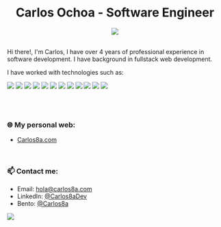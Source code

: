 <!--
**CarlosUlisesOchoa/CarlosUlisesOchoa**
Title: README.md
Description: README.md file of CarlosUlisesOchoa GitHub profile
Author: Carlos Ulises Ochoa Villa
<img src="https://img.shields.io/badge/GitHub-100000?style=for-the-badge&logo=github&logoColor=white"/>
<img src="https://img.shields.io/badge/fiverr-1DBF73?style=for-the-badge&logo=fiverr&logoColor=white"/>
<img src="https://img.shields.io/badge/Freelancer-29B2FE?style=for-the-badge&logo=Freelancer&logoColor=white"/>
<img src="https://img.shields.io/badge/UpWork-6FDA44?style=for-the-badge&logo=Upwork&logoColor=white"/>

MONGODB: <img src="https://img.shields.io/badge/MongoDB-4D9144?style=for-the-badge&logo=mongodb&logoColor=white"/>

Social media:
<div align="center">
    <a href="https://www.linkedin.com/in/carlosulisesochoa" target="_blank"><img src="https://img.shields.io/badge/LinkedIn-0077B5?style=for-the-badge&logo=linkedin&logoColor=white"/></a>
    <a href="https://twitter.com/UliGibson" target="_blank"><img src="https://img.shields.io/badge/Twitter-1DA1F2?style=for-the-badge&logo=twitter&logoColor=white"/></a>
    <a href="https://www.hackerrank.com/uligibson" target="_blank"><img src="https://img.shields.io/badge/-Hackerrank-2EC866?style=for-the-badge&logo=HackerRank&logoColor=white"/></a>
</div>
-->

<div align="center">
  <h1>Carlos Ochoa - Software Engineer</h1>
  <img src="https://komarev.com/ghpvc/?username=carlosulisesochoa&style=for-the-badge"/>
</div>

<br/>

Hi there!, I'm Carlos, I have over 4 years of professional experience in software development. I have background in fullstack web development. 
  
I have worked with technologies such as:

<div>
    <img src="https://img.shields.io/badge/HTML5-E34F26?style=for-the-badge&logo=html5&logoColor=white"/>
    <img src="https://img.shields.io/badge/CSS3-1572B6?style=for-the-badge&logo=css3&logoColor=white"/>
<!--     <img src="https://img.shields.io/badge/TailwindCSS-07B0CE?style=for-the-badge&logo=tailwindcss&logoColor=white"/> -->
    <img src="https://img.shields.io/badge/JavaScript-323330?style=for-the-badge&logo=javascript&logoColor=E8D44D"/>
    <img src="https://img.shields.io/badge/TypeScript-2F74C0?style=for-the-badge&logo=typescript&logoColor=white"/>
    <img src="https://img.shields.io/badge/Next.js-000000?style=for-the-badge&logo=next.js&logoColor=white"/>
    <img src="https://img.shields.io/badge/React-20232A?style=for-the-badge&logo=react&logoColor=61DAFB" />
<!--     <img src="https://img.shields.io/badge/PHP-7377AD?style=for-the-badge&logo=php&logoColor=white"/> -->
<!--     <img src="https://img.shields.io/badge/Laravel-D53E26?style=for-the-badge&logo=laravel&logoColor=white" /> -->
<!--     <img src="https://img.shields.io/badge/Wordpress-21759F?style=for-the-badge&logo=wordpress&logoColor=white"/> -->
<!--     <img src="https://github.com/carlosulisesochoa/carlosulisesochoa/raw/files/images/java.jpg" height="28"/> -->
    <img src="https://img.shields.io/badge/Visual_Studio-5C2D91?style=for-the-badge&logo=visual%20studio&logoColor=white"/>
    <img src="https://img.shields.io/badge/C%23-611D76?style=for-the-badge&logo=csharp&logoColor=white"/>
    <img src="https://img.shields.io/badge/.NET-512BD4?style=for-the-badge&logo=dotnet&logoColor=white"/>
    <img src="https://img.shields.io/badge/PostgreSQL-316192?style=for-the-badge&logo=postgresql&logoColor=white"/>
<!--     <img src="https://img.shields.io/badge/Supabase-1c1c1c?style=for-the-badge&logo=supabase&logoColor=3ecf8e"/> -->
<!--     <img src="https://img.shields.io/badge/MySQL-004E68?style=for-the-badge&logo=mysql&logoColor=white"/> -->
    <img src="https://img.shields.io/badge/SQL Server-21759F?style=for-the-badge&logo=microsoft-sql-server&logoColor=white"/>
    <img src="https://img.shields.io/badge/Git-E84E31?style=for-the-badge&logo=git&logoColor=white"/>
<!--     <img src="https://img.shields.io/badge/VSCode-0078D4?style=for-the-badge&logo=visual%20studio%20code&logoColor=white"/> -->
<!--     <img src="https://img.shields.io/badge/json-5E5C5C?style=for-the-badge&logo=json&logoColor=white" /> -->
<!--     <img src="https://img.shields.io/badge/eslint-3A33D1?style=for-the-badge&logo=eslint&logoColor=white" />
<!--     <img src="https://img.shields.io/badge/prettier-1A2C34?style=for-the-badge&logo=prettier&logoColor=F7BA3E" />
<!--     <img src="https://img.shields.io/badge/Vite-B73BFE?style=for-the-badge&logo=vite&logoColor=FFD62E"/> -->
  </div>

<br/><br/>

### 🌐 My personal web:
* [Carlos8a.com](https://carlos8a.com?ref=gh)

<br/>

### 📫 Contact me:
* Email: [hola@carlos8a.com](mailto:hola@carlos8a.com)
* LinkedIn: [@Carlos8aDev](https://www.linkedin.com/in/carlos8adev)
* Bento: [@Carlos8a](https://bento.me/carlos8a)

<!-- This is for get visits (https://yhype.me/dashboard) -->
![](https://hit.yhype.me/github/profile?user_id=26280134)
